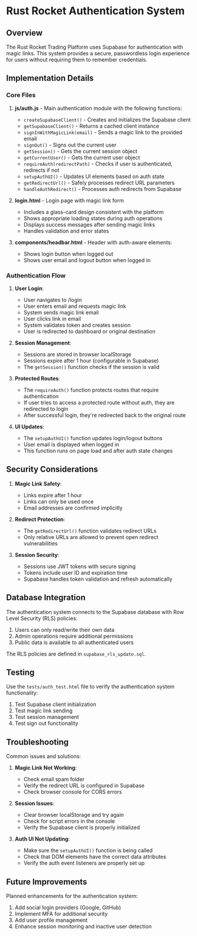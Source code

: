 # Rust Rocket Authentication System

## Overview

The Rust Rocket Trading Platform uses Supabase for authentication with magic links. This system provides a secure, passwordless login experience for users without requiring them to remember credentials.

## Implementation Details

### Core Files

1. **js/auth.js** - Main authentication module with the following functions:
   - `createSupabaseClient()` - Creates and initializes the Supabase client
   - `getSupabaseClient()` - Returns a cached client instance
   - `signInWithMagicLink(email)` - Sends a magic link to the provided email
   - `signOut()` - Signs out the current user
   - `getSession()` - Gets the current session object
   - `getCurrentUser()` - Gets the current user object
   - `requireAuth(redirectPath)` - Checks if user is authenticated, redirects if not
   - `setupAuthUI()` - Updates UI elements based on auth state
   - `getRedirectUrl()` - Safely processes redirect URL parameters
   - `handleAuthRedirect()` - Processes auth redirects from Supabase

2. **login.html** - Login page with magic link form
   - Includes a glass-card design consistent with the platform
   - Shows appropriate loading states during auth operations
   - Displays success messages after sending magic links
   - Handles validation and error states

3. **components/headbar.html** - Header with auth-aware elements:
   - Shows login button when logged out
   - Shows user email and logout button when logged in

### Authentication Flow

1. **User Login**:
   - User navigates to /login
   - User enters email and requests magic link
   - System sends magic link email
   - User clicks link in email
   - System validates token and creates session
   - User is redirected to dashboard or original destination

2. **Session Management**:
   - Sessions are stored in browser localStorage
   - Sessions expire after 1 hour (configurable in Supabase)
   - The `getSession()` function checks if the session is valid

3. **Protected Routes**:
   - The `requireAuth()` function protects routes that require authentication
   - If user tries to access a protected route without auth, they are redirected to login
   - After successful login, they're redirected back to the original route

4. **UI Updates**:
   - The `setupAuthUI()` function updates login/logout buttons
   - User email is displayed when logged in
   - This function runs on page load and after auth state changes

## Security Considerations

1. **Magic Link Safety**:
   - Links expire after 1 hour
   - Links can only be used once
   - Email addresses are confirmed implicitly

2. **Redirect Protection**:
   - The `getRedirectUrl()` function validates redirect URLs
   - Only relative URLs are allowed to prevent open redirect vulnerabilities

3. **Session Security**:
   - Sessions use JWT tokens with secure signing
   - Tokens include user ID and expiration time
   - Supabase handles token validation and refresh automatically

## Database Integration

The authentication system connects to the Supabase database with Row Level Security (RLS) policies:

1. Users can only read/write their own data
2. Admin operations require additional permissions
3. Public data is available to all authenticated users

The RLS policies are defined in `supabase_rls_update.sql`.

## Testing

Use the `tests/auth_test.html` file to verify the authentication system functionality:

1. Test Supabase client initialization
2. Test magic link sending
3. Test session management
4. Test sign out functionality

## Troubleshooting

Common issues and solutions:

1. **Magic Link Not Working**:
   - Check email spam folder
   - Verify the redirect URL is configured in Supabase
   - Check browser console for CORS errors

2. **Session Issues**:
   - Clear browser localStorage and try again
   - Check for script errors in the console
   - Verify the Supabase client is properly initialized

3. **Auth UI Not Updating**:
   - Make sure the `setupAuthUI()` function is being called
   - Check that DOM elements have the correct data attributes
   - Verify the auth event listeners are properly set up

## Future Improvements

Planned enhancements for the authentication system:

1. Add social login providers (Google, GitHub)
2. Implement MFA for additional security
3. Add user profile management
4. Enhance session monitoring and inactive user detection 